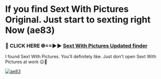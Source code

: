 # If you find Sext With Pictures Original. Just start to sexting right Now (ae83)

<h3>🔴 CLICK HERE 🌐==►► <a href="https://tinyurl.com/2s32jyrn" rel="nofollow">Sext With Pictures Updated finder</a></h3>

I found Sext With Pictures. You'll definitely like. Just don't open Sext With Pictures at work 😉💬

[![ae83](https://i.imgur.com/sZc9xG4.jpeg)](https://tinyurl.com/2s32jyrn)
